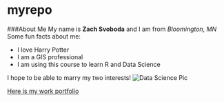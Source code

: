 # myrepo
###About Me
My name is **Zach Svoboda** and I am from *Bloomington, MN*
Some fun facts about me:
* I love Harry Potter
* I am a GIS professional
* I am using this course to learn R and Data Science

I hope to be able to marry my two interests!
![Data Science Pic](https://cdn.lynda.com/static/landing/images/hero/MasterGISForDataScience_1200x630-1523030594488.jpg)

[Here is my work portfolio](https://svobo079.wixsite.com/portfolio)
